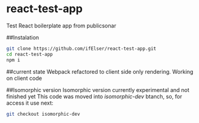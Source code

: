 # react-test-app
Test React boilerplate app from publicsonar

##Instalation
```bash
git clone https://github.com/ifElser/react-test-app.git
cd react-test-app
npm i
```

##current state
Webpack refactored to client side only rendering. Working on client code

##Isomorphic version
Isomorphic version currently experimental and not finished yet
This code was moved into *isomorphic-dev* btanch, so, for access it use next:
```bash
git checkout isomorphic-dev
```

